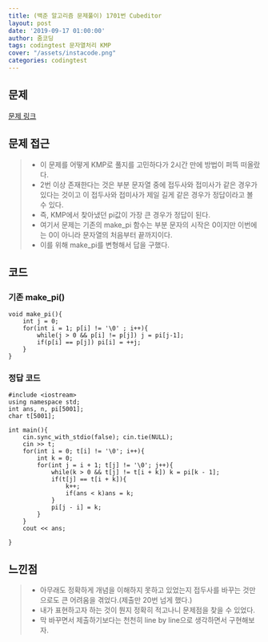 ```yaml
---
title: (백준 알고리즘 문제풀이) 1701번 Cubeditor
layout: post
date: '2019-09-17 01:00:00'
author: 줌코딩
tags: codingtest 문자열처리 KMP
cover: "/assets/instacode.png"
categories: codingtest
---
```


## 문제

[문제 링크](https://www.acmicpc.net/problem/1701)

## 문제 접근

>* 이 문제를 어떻게 KMP로 풀지를 고민하다가 2시간 만에 방법이 퍼뜩 떠올랐다.
>* 2번 이상 존재한다는 것은 부분 문자열 중에 접두사와 접미사가 같은 경우가 있다는 것이고 이 접두사와 접미사가 제일 길게 같은 경우가 정답이라고 볼 수 있다.
>* 즉, KMP에서 찾아냈던 pi값이 가장 큰 경우가 정답이 된다.
>* 여기서 문제는 기존의 make_pi 함수는 부분 문자의 시작은 0이지만 이번에는 0이 아니라 문자열의 처음부터 끝까지이다.
>* 이를 위해 make_pi를 변형해서 답을 구했다.

## 코드

### 기존 make_pi()

    void make_pi(){
        int j = 0;
        for(int i = 1; p[i] != '\0' ; i++){
            while(j > 0 && p[i] != p[j]) j = pi[j-1]; 
            if(p[i] == p[j]) pi[i] = ++j; 
        }
    }

### 정답 코드

    #include <iostream>
    using namespace std;
    int ans, n, pi[5001];
    char t[5001];

    int main(){
        cin.sync_with_stdio(false); cin.tie(NULL);
        cin >> t;
        for(int i = 0; t[i] != '\0'; i++){
            int k = 0;
            for(int j = i + 1; t[j] != '\0'; j++){
                while(k > 0 && t[j] != t[i + k]) k = pi[k - 1];
                if(t[j] == t[i + k]){
                    k++;
                    if(ans < k)ans = k;
                }
                pi[j - i] = k;
            }
        }
        cout << ans;
        
    }

## 느낀점

>* 아무래도 정확하게 개념을 이해하지 못하고 있었는지 접두사를 바꾸는 것만으로도 큰 어려움을 겪었다.(제출만 20번 넘게 했다.)
>* 내가 표현하고자 하는 것이 뭔지 정확히 적고나니 문제점을 찾을 수 있었다.
>* 막 바꾸면서 제출하기보다는 천천히 line by line으로 생각하면서 구현해보자.
